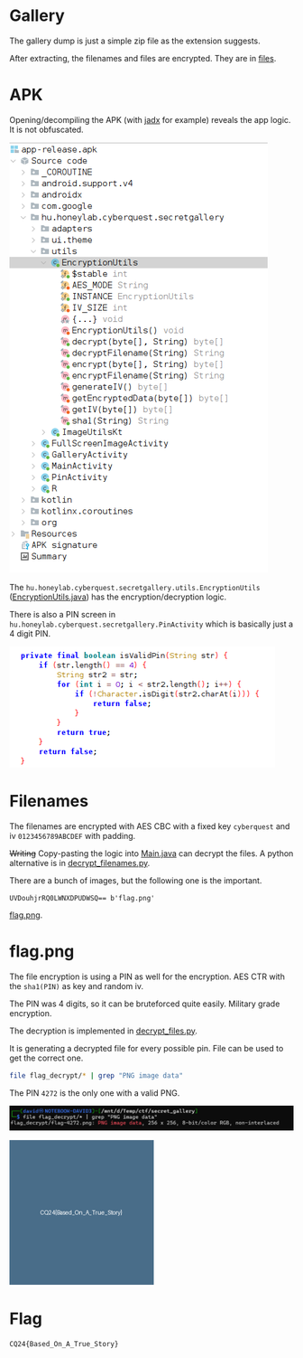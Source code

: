 # Gallery

The gallery dump is just a simple zip file as the extension suggests.

After extracting, the filenames and files are encrypted. They are in [files](workdir/files/).

# APK

Opening/decompiling the APK (with [jadx](https://github.com/skylot/jadx) for example) reveals the app logic. It is not obfuscated.

![](screenshots/1.png)

The `hu.honeylab.cyberquest.secretgallery.utils.EncryptionUtils` ([EncryptionUtils.java](workdir/EncryptionUtils.java)) has the encryption/decryption logic.

There is also a PIN screen in `hu.honeylab.cyberquest.secretgallery.PinActivity` which is basically just a 4 digit PIN.

![](screenshots/2.png)

# Filenames

The filenames are encrypted with AES CBC with a fixed key `cyberquest` and iv `0123456789ABCDEF` with padding.

~~Writing~~ Copy-pasting the logic into [Main.java](workdir/Main.java) can decrypt the files. A python alternative is in [decrypt_filenames.py](workdir/decrypt_filenames.py).

There are a bunch of images, but the following one is the important.

```
UVDouhjrRQ0LWNXDPUDWSQ== b'flag.png'
```

[flag.png](workdir/flag.png).

# flag.png

The file encryption is using a PIN as well for the encryption. AES CTR with the `sha1(PIN)` as key and random iv. 

The PIN was 4 digits, so it can be bruteforced quite easily. Military grade encryption.

The decryption is implemented in [decrypt_files.py](workdir/decrypt_files.py).

It is generating a decrypted file for every possible pin. File can be used to get the correct one.

```bash
file flag_decrypt/* | grep "PNG image data"
```

The PIN `4272` is the only one with a valid PNG.

![](screenshots/3.png)

![](workdir/flag-4272.png)

# Flag
`CQ24{Based_On_A_True_Story}`
